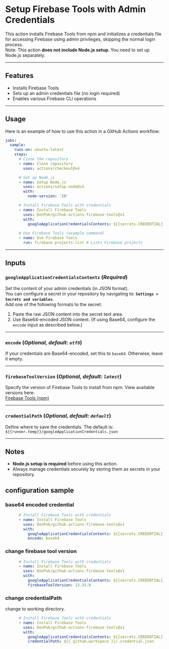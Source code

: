 # Setup Firebase Tools with Admin Credentials

This action installs Firebase Tools from npm and initializes a credentials file for accessing Firebase using admin privileges, skipping the normal login process.  
Note: This action **does not include Node.js setup**. You need to set up Node.js separately.

---

## Features
- Installs Firebase Tools
- Sets up an admin credentials file (no login required)
- Enables various Firebase CLI operations

---

## Usage

Here is an example of how to use this action in a GitHub Actions workflow:

```yaml
jobs:
  sample:
    runs-on: ubuntu-latest
    steps:
      # Clone the repository
      - name: Clone repository
        uses: actions/checkout@v4

      # Set up Node.js
      - name: Setup Node.js
        uses: actions/setup-node@v4
        with:
          node-version: '20'

      # Install Firebase Tools with credentials
      - name: Install Firebase Tools
        uses: DonPok/github-actions-firebase-tools@v1
        with:
          googleApplicationCredentialsContents: ${{secrets.CREDENTIAL}}  
      
      # Use Firebase Tools (example command)
      - name: Use Firebase Tools
        run: firebase projects:list # Lists Firebase projects
```

---

## Inputs

### **`googleApplicationCredentialsContents`** (*Required*)
Set the content of your admin credentials (in JSON format).  
You can configure a secret in your repository by navigating to: **`Settings > Secrets and variables`**.  
Add one of the following formats to the secret:
1. Paste the raw JSON content into the secret text area.
2. Use Base64-encoded JSON content. (If using Base64, configure the `encode` input as described below.)

---

### **`encode`** (*Optional, default: `utf8`*)
If your credentials are Base64-encoded, set this to `base64`. Otherwise, leave it empty.

---

### **`firebaseToolVersion`** (*Optional, default: `latest`*)
Specify the version of Firebase Tools to install from npm. View available versions here:  
[Firebase Tools (npm)](https://www.npmjs.com/package/firebase-tools?activeTab=versions)

---

### **`credentialPath`** (*Optional, default: `default`*)
Define where to save the credentials. The default is:  
`${{runner.temp}}/googleApplicationCredentials.json`

---

## Notes
- **Node.js setup is required** before using this action.
- Always manage credentials securely by storing them as secrets in your repository.

## configuration sample
### base64 encoded credential
```yaml
      # Install Firebase Tools with credentials
      - name: Install Firebase Tools
        uses: DonPok/github-actions-firebase-tools@v1
        with:
          googleApplicationCredentialsContents: ${{secrets.CREDENTIAL}}
          encode: base64
```


### change firebase tool version
```yaml
      # Install Firebase Tools with credentials
      - name: Install Firebase Tools
        uses: DonPok/github-actions-firebase-tools@v1
        with:
          googleApplicationCredentialsContents: ${{secrets.CREDENTIAL}}
          firebaseToolVersion: 13.33.0
```


### change credentialPath
change to working directory.
```yaml
      # Install Firebase Tools with credentials
      - name: Install Firebase Tools
        uses: DonPok/github-actions-firebase-tools@v1
        with:
          googleApplicationCredentialsContents: ${{secrets.CREDENTIAL}}
          credentialPath: ${{ github.workspace }}/.credential.json
```